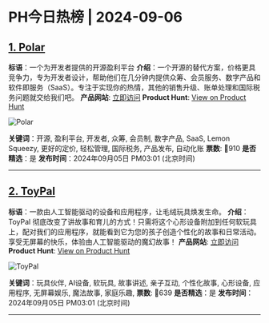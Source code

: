 # PH今日热榜 | 2024-09-06

## [1. Polar](https://www.producthunt.com/posts/polar-5?utm_campaign=producthunt-api&utm_medium=api-v2&utm_source=Application%3A+decohack+%28ID%3A+131684%29)
**标语**：一个为开发者提供的开源盈利平台
**介绍**：一个开源的替代方案，价格更具竞争力，专为开发者设计，帮助他们在几分钟内提供众筹、会员服务、数字产品和软件即服务（SaaS）。专注于实现你的热情，其他的销售升级、账单处理和国际税务问题就交给我们吧。
**产品网站**: [立即访问](https://www.producthunt.com/r/DFRSKF4XIWZROG?utm_campaign=producthunt-api&utm_medium=api-v2&utm_source=Application%3A+decohack+%28ID%3A+131684%29)
**Product Hunt**: [View on Product Hunt](https://www.producthunt.com/posts/polar-5?utm_campaign=producthunt-api&utm_medium=api-v2&utm_source=Application%3A+decohack+%28ID%3A+131684%29)

![Polar](https://ph-files.imgix.net/e57bc0a3-0c1f-494f-bd78-9766601f8ce0.png?auto=format&fit=crop&frame=1&h=512&w=1024)

**关键词**：开源, 盈利平台, 开发者, 众筹, 会员制, 数字产品, SaaS, Lemon Squeezy, 更好的定价, 轻松管理, 国际税务, 产品发布, 自动化账
**票数**: 🔺910
**是否精选**：是
**发布时间**：2024年09月05日 PM03:01 (北京时间)

---

## [2. ToyPal](https://www.producthunt.com/posts/toypal?utm_campaign=producthunt-api&utm_medium=api-v2&utm_source=Application%3A+decohack+%28ID%3A+131684%29)
**标语**：一款由人工智能驱动的设备和应用程序，让毛绒玩具焕发生命。
**介绍**：ToyPal 彻底改变了讲故事和育儿的方式！只需将这个心形设备附加到任何软玩具上，配对我们的应用程序，就能看到它为您的孩子创造个性化的故事和日常活动。享受无屏幕的快乐，体验由人工智能驱动的魔幻故事！
**产品网站**: [立即访问](https://www.producthunt.com/r/FPG7SEERWN3TU2?utm_campaign=producthunt-api&utm_medium=api-v2&utm_source=Application%3A+decohack+%28ID%3A+131684%29)
**Product Hunt**: [View on Product Hunt](https://www.producthunt.com/posts/toypal?utm_campaign=producthunt-api&utm_medium=api-v2&utm_source=Application%3A+decohack+%28ID%3A+131684%29)

![ToyPal](https://ph-files.imgix.net/90998043-c774-466b-8c44-9632abe85e54.png?auto=format&fit=crop&frame=1&h=512&w=1024)

**关键词**：玩具伙伴, AI设备, 软玩具, 故事讲述, 亲子互动, 个性化故事, 心形设备, 应用程序, 无屏幕娱乐, 魔法故事, 家庭乐趣,
**票数**: 🔺639
**是否精选**：是
**发布时间**：2024年09月05日 PM03:01 (北京时间)

---

